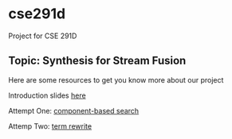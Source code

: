 # cse291d
Project for CSE 291D

## Topic: Synthesis for Stream Fusion

Here are some resources to get you know more about our project

Introduction slides [here](https://docs.google.com/presentation/d/1573e3Rr756Mbw654tg_mNSoDAuByYjh1NvlsNzGYWbE/edit?ts=5a2e3a0d#slide=id.g2a5c830ecf_0_5)

Attempt One: [component-based search](https://github.com/aaronguo1996/cse291d/tree/aaron)

Attemp Two: [term rewrite](https://github.com/aaronguo1996/cse291d/tree/hzl)
